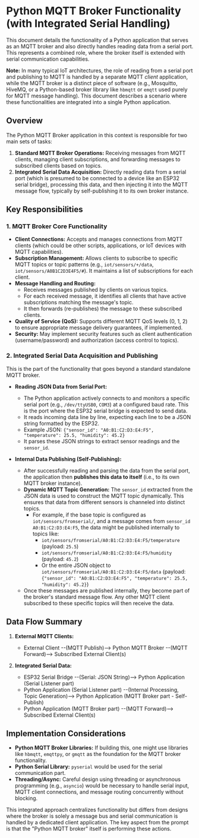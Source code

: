 # Python MQTT Broker Functionality (with Integrated Serial Handling)

This document details the functionality of a Python application that serves as an MQTT broker and also directly handles reading data from a serial port. This represents a combined role, where the broker itself is extended with serial communication capabilities.

**Note:** In many typical IoT architectures, the role of reading from a serial port and publishing to MQTT is handled by a separate MQTT *client* application, while the MQTT broker is a distinct piece of software (e.g., Mosquitto, HiveMQ, or a Python-based broker library like `hbmqtt` or `emqtt` used purely for MQTT message handling). This document describes a scenario where these functionalities are integrated into a single Python application.

## Overview

The Python MQTT Broker application in this context is responsible for two main sets of tasks:

1.  **Standard MQTT Broker Operations:** Receiving messages from MQTT clients, managing client subscriptions, and forwarding messages to subscribed clients based on topics.
2.  **Integrated Serial Data Acquisition:** Directly reading data from a serial port (which is presumed to be connected to a device like an ESP32 serial bridge), processing this data, and then injecting it into the MQTT message flow, typically by self-publishing it to its own broker instance.

## Key Responsibilities

### 1. MQTT Broker Core Functionality

*   **Client Connections:** Accepts and manages connections from MQTT clients (which could be other scripts, applications, or IoT devices with MQTT capabilities).
*   **Subscription Management:** Allows clients to subscribe to specific MQTT topics or topic patterns (e.g., `iot/sensors/+/data`, `iot/sensors/A0B1C2D3E4F5/#`). It maintains a list of subscriptions for each client.
*   **Message Handling and Routing:**
    *   Receives messages published by clients on various topics.
    *   For each received message, it identifies all clients that have active subscriptions matching the message's topic.
    *   It then forwards (re-publishes) the message to these subscribed clients.
*   **Quality of Service (QoS):** Supports different MQTT QoS levels (0, 1, 2) to ensure appropriate message delivery guarantees, if implemented.
*   **Security:** May implement security features such as client authentication (username/password) and authorization (access control to topics).

### 2. Integrated Serial Data Acquisition and Publishing

This is the part of the functionality that goes beyond a standard standalone MQTT broker.

*   **Reading JSON Data from Serial Port:**
    *   The Python application actively connects to and monitors a specific serial port (e.g., `/dev/ttyUSB0`, `COM3`) at a configured baud rate. This is the port where the ESP32 serial bridge is expected to send data.
    *   It reads incoming data line by line, expecting each line to be a JSON string formatted by the ESP32.
    *   Example JSON: `{"sensor_id": "A0:B1:C2:D3:E4:F5", "temperature": 25.5, "humidity": 45.2}`
    *   It parses these JSON strings to extract sensor readings and the `sensor_id`.

*   **Internal Data Publishing (Self-Publishing):**
    *   After successfully reading and parsing the data from the serial port, the application then **publishes this data to itself** (i.e., to its own MQTT broker instance).
    *   **Dynamic MQTT Topic Generation:** The `sensor_id` extracted from the JSON data is used to construct the MQTT topic dynamically. This ensures that data from different sensors is channeled into distinct topics.
        *   For example, if the base topic is configured as `iot/sensors/fromserial/`, and a message comes from `sensor_id` `A0:B1:C2:D3:E4:F5`, the data might be published internally to topics like:
            *   `iot/sensors/fromserial/A0:B1:C2:D3:E4:F5/temperature` (payload: `25.5`)
            *   `iot/sensors/fromserial/A0:B1:C2:D3:E4:F5/humidity` (payload: `45.2`)
            *   Or the entire JSON object to `iot/sensors/fromserial/A0:B1:C2:D3:E4:F5/data` (payload: `{"sensor_id": "A0:B1:C2:D3:E4:F5", "temperature": 25.5, "humidity": 45.2}`)
    *   Once these messages are published internally, they become part of the broker's standard message flow. Any other MQTT client subscribed to these specific topics will then receive the data.

## Data Flow Summary

1.  **External MQTT Clients:**
    *   External Client --(MQTT Publish)--> Python MQTT Broker --(MQTT Forward)--> Subscribed External Client(s)

2.  **Integrated Serial Data:**
    *   ESP32 Serial Bridge --(Serial: JSON String)--> Python Application (Serial Listener part)
    *   Python Application (Serial Listener part) --(Internal Processing, Topic Generation)--> Python Application (MQTT Broker part - Self-Publish)
    *   Python Application (MQTT Broker part) --(MQTT Forward)--> Subscribed External Client(s)

## Implementation Considerations

*   **Python MQTT Broker Libraries:** If building this, one might use libraries like `hbmqtt`, `emqttpy`, or `gmqtt` as the foundation for the MQTT broker functionality.
*   **Python Serial Library:** `pyserial` would be used for the serial communication part.
*   **Threading/Async:** Careful design using threading or asynchronous programming (e.g., `asyncio`) would be necessary to handle serial input, MQTT client connections, and message routing concurrently without blocking.

This integrated approach centralizes functionality but differs from designs where the broker is solely a message bus and serial communication is handled by a dedicated client application. The key aspect from the prompt is that the "Python MQTT broker" itself is performing these actions.
